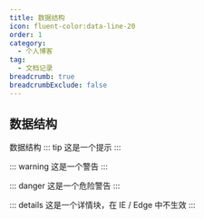 ```yaml
---
title: 数据结构
icon: fluent-color:data-line-20
order: 1
category:
  - 个人博客
tag:
  - 文档记录
breadcrumb: true
breadcrumbExclude: false
---
```


## 数据结构
数据结构
::: tip
这是一个提示
:::

::: warning
这是一个警告
:::

::: danger
这是一个危险警告
:::

::: details
这是一个详情块，在 IE / Edge 中不生效
:::
